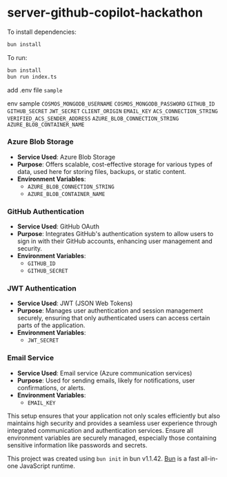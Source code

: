 # server-github-copilot-hackathon

To install dependencies:

```bash
bun install
```

To run:

```bash
bun install
bun run index.ts
```

add .env file 
```sample```

env sample
```COSMOS_MONGODB_USERNAME```
```COSMOS_MONGODB_PASSWORD```
```GITHUB_ID```
```GITHUB_SECRET```
```JWT_SECRET```
```CLIENT_ORIGIN```
```EMAIL_KEY```
```ACS_CONNECTION_STRING```
```VERIFIED_ACS_SENDER_ADDRESS```
```AZURE_BLOB_CONNECTION_STRING```
```AZURE_BLOB_CONTAINER_NAME```

### **Azure Blob Storage**

- **Service Used**: Azure Blob Storage
- **Purpose**: Offers scalable, cost-effective storage for various types of data, used here for storing files, backups, or static content.
- **Environment Variables**: 
  - `AZURE_BLOB_CONNECTION_STRING`
  - `AZURE_BLOB_CONTAINER_NAME`

### **GitHub Authentication**

- **Service Used**: GitHub OAuth
- **Purpose**: Integrates GitHub's authentication system to allow users to sign in with their GitHub accounts, enhancing user management and security.
- **Environment Variables**: 
  - `GITHUB_ID`
  - `GITHUB_SECRET`

### **JWT Authentication**

- **Service Used**: JWT (JSON Web Tokens)
- **Purpose**: Manages user authentication and session management securely, ensuring that only authenticated users can access certain parts of the application.
- **Environment Variables**: 
  - `JWT_SECRET`

### **Email Service**

- **Service Used**: Email service (Azure communication services)
- **Purpose**: Used for sending emails, likely for notifications, user confirmations, or alerts.
- **Environment Variables**: 
  - `EMAIL_KEY`

This setup ensures that your application not only scales efficiently but also maintains high security and provides a seamless user experience through integrated communication and authentication services. Ensure all environment variables are securely managed, especially those containing sensitive information like passwords and secrets.

This project was created using `bun init` in bun v1.1.42. [Bun](https://bun.sh) is a fast all-in-one JavaScript runtime.

